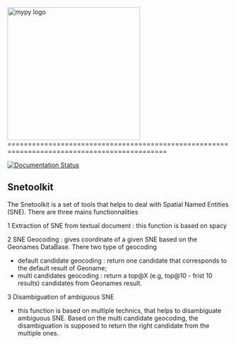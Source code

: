 <img src="http://mypy-lang.org/static/mypy_light.svg" alt="mypy logo" width="300px"/>
=============================================================================================

[![Documentation Status]([]())]()



Snetoolkit 
---------------

The Snetoolkit  is a set of tools that helps to deal with Spatial Named Entities (SNE). There are three mains functionnalities 

1 Extraction of SNE from textual document : this function is based on spacy

2 SNE Geocoding : gives coordinate of a given SNE based on the Geonames DataBase. There two type of geocoding 
   - default candidate geocoding : return one candidate that corresponds to the default result of Geoname;
   - multi candidates geocoding  : return a top@X (e.g, top@10 - frist 10 results) candidates from Geonames result.
     
3 Disambiguation of ambiguous SNE
   - this function is based on multiple technics, that helps to disambiguate ambiguous SNE. Based on the multi candidate geocoding, the disambiguation is supposed to return the right candidate from the multiple ones.

